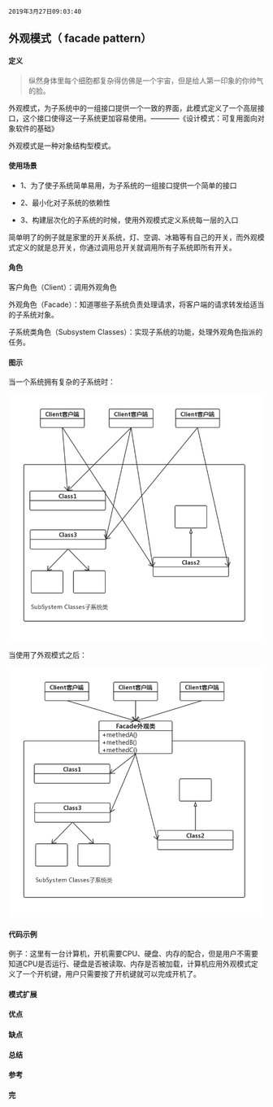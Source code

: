 `2019年3月27日09:03:40`

## 外观模式（ facade pattern）

#### 定义

>纵然身体里每个细胞都复杂得仿佛是一个宇宙，但是给人第一印象的你帅气的脸。

外观模式，为子系统中的一组接口提供一个一致的界面，此模式定义了一个高层接口，这个接口使得这一子系统更加容易使用。————《设计模式：可复用面向对象软件的基础》

外观模式是一种对象结构型模式。

#### 使用场景

- 1、为了使子系统简单易用，为子系统的一组接口提供一个简单的接口

- 2、最小化对子系统的依赖性

- 3、构建层次化的子系统的时候，使用外观模式定义系统每一层的入口

简单明了的例子就是家里的开关系统，灯、空调、冰箱等有自己的开关，而外观模式定义的就是总开关，你通过调用总开关就调用所有子系统即所有开关。

#### 角色

客户角色（Client）：调用外观角色

外观角色（Facade）：知道哪些子系统负责处理请求，将客户端的请求转发给适当的子系统对象。

子系统类角色（Subsystem Classes）：实现子系统的功能，处理外观角色指派的任务。

#### 图示

当一个系统拥有复杂的子系统时：

![没有应用外观模式的系统](https://raw.githubusercontent.com/Mingmingcome/cnblogs/master/images/facade-without-facade.jpg)

当使用了外观模式之后：

![应用外观模式的系统](https://raw.githubusercontent.com/Mingmingcome/cnblogs/master/images/facade-with-facade.jpg)

#### 代码示例

例子：这里有一台计算机，开机需要CPU、硬盘、内存的配合，但是用户不需要知道CPU是否运行、硬盘是否被读取、内存是否被加载，计算机应用外观模式定义了一个开机键，用户只需要按了开机键就可以完成开机了。





#### 模式扩展

#### 优点



#### 缺点



#### 总结

#### 参考

#### 完